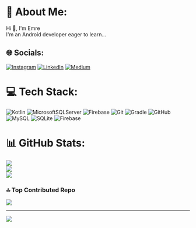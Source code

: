 # 💫 About Me:
Hi 👋, I'm Emre<br>I'm an Android developer eager to learn...


## 🌐 Socials:
[![Instagram](https://img.shields.io/badge/Instagram-%23E4405F.svg?logo=Instagram&logoColor=white)](https://instagram.com/emredroid) [![LinkedIn](https://img.shields.io/badge/LinkedIn-%230077B5.svg?logo=linkedin&logoColor=white)](https://linkedin.com/in/yunus-emre-kurt-5423a929b) [![Medium](https://img.shields.io/badge/Medium-12100E?logo=medium&logoColor=white)](https://medium.com/@emredroid) 

# 💻 Tech Stack:
![Kotlin](https://img.shields.io/badge/kotlin-%237F52FF.svg?style=flat&logo=kotlin&logoColor=white) ![MicrosoftSQLServer](https://img.shields.io/badge/Microsoft%20SQL%20Server-CC2927?style=flat&logo=microsoft%20sql%20server&logoColor=white) ![Firebase](https://img.shields.io/badge/firebase-%23039BE5.svg?style=flat&logo=firebase) ![Git](https://img.shields.io/badge/git-%23F05033.svg?style=flat&logo=git&logoColor=white) ![Gradle](https://img.shields.io/badge/Gradle-02303A.svg?style=flat&logo=Gradle&logoColor=white) ![GitHub](https://img.shields.io/badge/github-%23121011.svg?style=flat&logo=github&logoColor=white) ![MySQL](https://img.shields.io/badge/mysql-4479A1.svg?style=flat&logo=mysql&logoColor=white) ![SQLite](https://img.shields.io/badge/sqlite-%2307405e.svg?style=flat&logo=sqlite&logoColor=white) ![Firebase](https://img.shields.io/badge/firebase-a08021?style=flat&logo=firebase&logoColor=ffcd34)

# 📊 GitHub Stats:
![](https://github-readme-streak-stats.herokuapp.com/?user=ynsemrkurt&theme=radical&hide_border=false)<br/>
![](https://github-readme-stats.vercel.app/api?username=ynsemrkurt&theme=radical&hide_border=false&include_all_commits=false&count_private=true)<br/>
![](https://github-readme-stats.vercel.app/api/top-langs/?username=ynsemrkurt&theme=radical&hide_border=false&include_all_commits=false&count_private=true&layout=compact)

### 🔝 Top Contributed Repo
![](https://github-contributor-stats.vercel.app/api?username=ynsemrkurt&limit=5&theme=radical&combine_all_yearly_contributions=true)

---
[![](https://visitcount.itsvg.in/api?id=ynsemrkurt&icon=3&color=0)](https://visitcount.itsvg.in)

